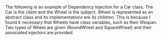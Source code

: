 The following is an example of Dependency Injection for a Car class. The Car is the client and the Wheel is the subject. Wheel is represented as an abstract class and its implementations are its children. This is because I found it necessary that Wheels have class variables, such as their lifespan. Two types of Wheel are given (RoundWheel and SquareWheel) and their associated injectors are provided.

